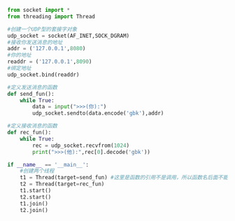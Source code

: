 
<BlogInfo id="1089" title="3.实现基本的聊天功能" author="白日梦想猿" pv=0 read_times=0 pre_cost_time=0分32秒 category="网络编程" tag_list="['网络编程']" create_time="2020.05.16 17:22:17" update_time="2020.05.17 17:18:37" />

```python
from socket import *
from threading import Thread

#创建一个UDP型的套接字对象
udp_socket = socket(AF_INET,SOCK_DGRAM)
#接收你发送消息的地址
addr = ('127.0.0.1',8080)
#你的地址
readdr = ('127.0.0.1',8090)
#绑定地址
udp_socket.bind(readdr)

#定义发送消息的函数
def send_fun():
    while True:
        data = input(">>>(你):")
        udp_socket.sendto(data.encode('gbk'),addr)

#定义接收消息的函数
def rec_fun():
    while True:
        rec = udp_socket.recvfrom(1024)
        print(">>>(他):",rec[0].decode('gbk'))

if __name__ == '__main__':
    #创建两个线程
    t1 = Thread(target=send_fun) #这里是函数的引用不是调用，所以函数名后面不能加括号
    t2 = Thread(target=rec_fun)
    t1.start()
    t2.start()
    t1.join()
    t2.join()
```
